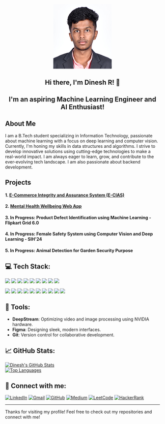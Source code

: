 <div align="center">
  <img src="profile.png" alt="Profile photo" />
</div>

<h2 align="center"> Hi there, I'm Dinesh R! 👋 </h2>

<h2 align="center"> I'm an aspiring Machine Learning Engineer and AI Enthusiast! </h2>

## About Me
I am a B.Tech student specializing in Information Technology, passionate about machine learning with a focus on deep learning and computer vision. Currently, I'm honing my skills in data structures and algorithms. I strive to develop innovative solutions using cutting-edge technologies to make a real-world impact. I am always eager to learn, grow, and contribute to the ever-evolving tech landscape. I am also passionate about backend development.

## Projects

#### 1. [E-Commerce Integrity and Assurance System (E-CIAS)](https://github.com/Tarunbalaji2003/DarkPattern_Buster.git)
#### 2. [Mental Health Wellbeing Web App](https://github.com/girish-gaikwad/healthcare-webpage)
#### 3. **In Progress**: Product Defect Identification using Machine Learning - Flipkart Grid 6.0
#### 4. **In Progress**: Female Safety System using Computer Vision and Deep Learning - SIH'24
#### 5. **In Progress**: Animal Detection for Garden Security Purpose

## 💻 Tech Stack:

![](https://img.shields.io/badge/Machine%20Learning-%2361DAFB.svg?logo=machinelearning&logoColor=white) ![](https://img.shields.io/badge/Deep%20Learning-%2320232a.svg?logo=deeplearning&logoColor=white) ![](https://img.shields.io/badge/Computer%20Vision-%236DB33F.svg?logo=computervision&logoColor=white) ![](https://img.shields.io/badge/OpenCV-%235C3EE8.svg?logo=opencv&logoColor=white) ![](https://img.shields.io/badge/TensorFlow-%23FF6F00.svg?logo=tensorflow&logoColor=white) ![](https://img.shields.io/badge/PyTorch-%23EE4C2C.svg?logo=pytorch&logoColor=white) ![](https://img.shields.io/badge/PyTesseract-%230A0A0A.svg?logo=tesseract&logoColor=white) ![](https://img.shields.io/badge/DBMS-%2300BFFF.svg?logo=database&logoColor=white) ![](https://img.shields.io/badge/UI%2FUX-%2361DAFB.svg?logo=uxdesign&logoColor=white)

![](https://img.shields.io/badge/C-%2300599C.svg?logo=c&logoColor=white) ![](https://img.shields.io/badge/C++-%2300599C.svg?logo=cpp&logoColor=white) ![](https://img.shields.io/badge/Python-%233776AB.svg?logo=python&logoColor=white) ![](https://img.shields.io/badge/Java-%23ED8B00.svg?logo=openjdk&logoColor=white) ![](https://img.shields.io/badge/JavaScript-%23F7DF1E.svg?logo=javascript&logoColor=black) ![](https://img.shields.io/badge/HTML5-%23E34F26.svg?logo=html5&logoColor=white) ![](https://img.shields.io/badge/CSS-%231572B6.svg?logo=css3&logoColor=white) ![](https://img.shields.io/badge/DeepStream-%232E8B57.svg?logo=nvidia&logoColor=white) ![](https://img.shields.io/badge/Figma-%23F24E1E.svg?logo=figma&logoColor=white) ![](https://img.shields.io/badge/Git-%23F05033.svg?logo=git&logoColor=white)



## 🔧 Tools:
- **DeepStream**: Optimizing video and image processing using NVIDIA hardware.
- **Figma**: Designing sleek, modern interfaces.
- **Git**: Version control for collaborative development.

## 📈 GitHub Stats:

[![Dinesh's GitHub Stats](https://github-readme-stats.vercel.app/api?username=dineshdinz12&show_icons=true&theme=radical)](https://github.com/dineshdinz12)  
[![Top Languages](https://github-readme-stats.vercel.app/api/top-langs/?username=dineshdinz12&layout=compact&theme=radical)](https://github.com/dineshdinz12)

## 🤝 Connect with me:
[![LinkedIn](https://img.shields.io/badge/LinkedIn-%230077B5.svg?logo=linkedin&logoColor=white)](https://www.linkedin.com/in/dinesh-r12) [![Gmail](https://img.shields.io/badge/Gmail-D14836?&logo=gmail&logoColor=white)](mailto:r.dineshdinz12@gmail.com) [![GitHub](https://img.shields.io/badge/GitHub-%23121011.svg?&logo=github&logoColor=white)](https://github.com/dineshdinz12) [![Medium](https://img.shields.io/badge/Medium-12100E?logo=medium&logoColor=white)](https://medium.com/@r.dineshdinz12) [![LeetCode](https://img.shields.io/badge/LeetCode-FFA116?logo=leetcode&logoColor=white)](https://leetcode.com/u/DINESH_R12/) [![HackerRank](https://img.shields.io/badge/HackerRank-00EA64?logo=hackerrank&logoColor=white)](https://www.hackerrank.com/profile/r_dineshdinz12)

---

Thanks for visiting my profile! Feel free to check out my repositories and connect with me!
